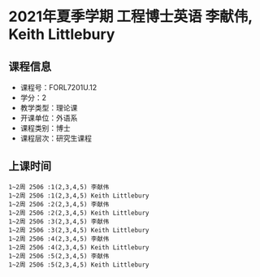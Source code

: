 # 2021年夏季学期 工程博士英语 李献伟, Keith Littlebury






## 课程信息

- 课程号：FORL7201U.12
- 学分：2
- 教学类型：理论课
- 开课单位：外语系
- 课程类别：博士
- 课程层次：研究生课程

## 上课时间

```
1~2周 2506 :1(2,3,4,5) 李献伟
1~2周 2506 :1(2,3,4,5) Keith Littlebury
1~2周 2506 :2(2,3,4,5) 李献伟
1~2周 2506 :2(2,3,4,5) Keith Littlebury
1~2周 2506 :3(2,3,4,5) 李献伟
1~2周 2506 :3(2,3,4,5) Keith Littlebury
1~2周 2506 :4(2,3,4,5) 李献伟
1~2周 2506 :4(2,3,4,5) Keith Littlebury
1~2周 2506 :5(2,3,4,5) 李献伟
1~2周 2506 :5(2,3,4,5) Keith Littlebury
```

